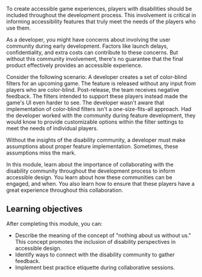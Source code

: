 To create accessible game experiences, players with disabilities should be included throughout the development process. This involvement is critical in informing accessibility features that truly meet the needs of the players who use them.

As a developer, you might have concerns about involving the user community during early development. Factors like launch delays, confidentiality, and extra costs can contribute to these concerns. But without this community involvement, there's no guarantee that the final product effectively provides an accessible experience.

Consider the following scenario: A developer creates a set of color-blind filters for an upcoming game. The feature is released without any input from players who are color-blind. Post-release, the team receives negative feedback. The filters intended to support these players instead made the game's UI even harder to see. The developer wasn't aware that implementation of color-blind filters isn't a one-size-fits-all approach. Had the developer worked with the community during feature development, they would know to provide customizable options within the filter settings to meet the needs of individual players.

Without the insights of the disability community, a developer must make assumptions about proper feature implementation. Sometimes, these assumptions miss the mark.

In this module, learn about the importance of collaborating with the disability community throughout the development process to inform accessible design. You learn about how these communities can be engaged, and when. You also learn how to ensure that these players have a great experience throughout this collaboration.

## Learning objectives

After completing this module, you can:

- Describe the meaning of the concept of "nothing about us without us." This concept promotes the inclusion of disability perspectives in accessible design.
- Identify ways to connect with the disability community to gather feedback.
- Implement best practice etiquette during collaborative sessions.

